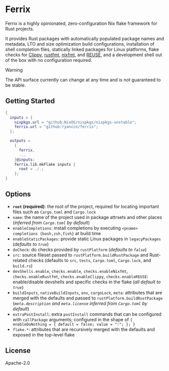 <!--
SPDX-FileCopyrightText: 2025 Ryan Cao <hello@ryanccn.dev>

SPDX-License-Identifier: Apache-2.0
-->

# Ferrix

Ferrix is a highly opinionated, zero-configuration Nix flake framework for Rust projects.

It provides Rust packages with automatically populated package names and metadata, LTO and size optimization build configurations, installation of shell completion files, statically linked packages for Linux platforms, flake checks for [Clippy](https://doc.rust-lang.org/clippy/), [rustfmt](https://github.com/rust-lang/rustfmt), [nixfmt](https://github.com/NixOS/nixfmt), and [REUSE](https://reuse.software/), and a development shell out of the box with no configuration required.

> [!WARNING]  
> The API surface currently can change at any time and is not guaranteed to be stable.

## Getting Started

```nix
{
  inputs = {
    nixpkgs.url = "github:NixOS/nixpkgs/nixpkgs-unstable";
    ferrix.url = "github:ryanccn/ferrix";
  };

  outputs =
    {
      ferrix,
      ...
    }@inputs:
    ferrix.lib.mkFlake inputs {
      root = ./.;
    };
}
```

## Options

- **`root` (required)**: the root of the project, required for locating important files such as `Cargo.toml` and `Cargo.lock`
- `name`: the name of the project used in package attrsets and other places (_inferred from `Cargo.toml` by default_)
- `enableCompletions`: install completions by executing `<pname> completions {bash,zsh,fish}` at build time
- `enableStaticPackages`: provide static Linux packages in `legacyPackages` (_defaults to `true`_)
- `doCheck`: do checks provided by `rustPlatform` (_defaults to `false`_)
- `src`: source fileset passed to `rustPlatform.buildRustPackage` and Rust-related checks (defaults to `src`, `tests`, `Cargo.toml`, `Cargo.lock`, and `build.rs`)
- `devShells.enable`, `checks.enable`, `checks.enableNixfmt`, `checks.enableRustfmt`, `checks.enableClippy`, `checks.enableREUSE`: enable/disable devshells and specific checks in the flake (_all default to `true`_)
- `buildInputs`, `nativeBuildInputs`, `env`, `cargoLock`, `meta`: attributes that are merged with the defaults and passed to `rustPlatform.buildRustPackage` (_`meta.description` and `meta.license` inferred from `Cargo.toml` by default_)
- `extraPostInstall`: extra `postInstall` commands that can be configured with `callPackage` arguments; configured in the shape of `{ enableDoNothing = { default = false; value = ":"; }; }`
- `flake.*`: attributes that are recursively merged with the defaults and exposed in the top-level flake

## License

Apache-2.0
